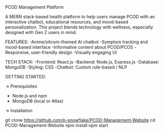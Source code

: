 PCOD Management Platform

A MERN stack-based health platform to help users manage PCOD with an interactive chatbot, educational resources, and mood-based personalization. This project blends technology with wellness, especially designed with Gen Z users in mind.

FEATURES: 
-Anime/sitcom-themed AI chatbot
-Symptom tracking and mood-based interface
-Informative content about PCOD/PCOS
-Responsive, user-friendly design
-Visually engaging UI

TECH STACK: 
-Frontend: React.js
-Backend: Node.js, Express.js
-Database: MongoDB
-Styling: CSS
-Chatbot: Custom rule-based / NLP

GETTING STARTED: 

-> Prerequisites

* Node.js and npm
* MongoDB (local or Atlas)

-> Installation

git clone https://github.com/p-snowflake/PCOD-Management-Website
cd PCOD-Management-Website
npm install
npm start

